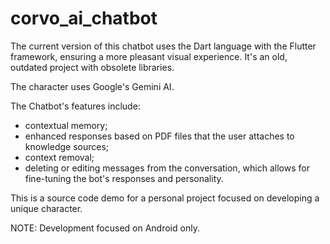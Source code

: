# corvo_ai_chatbot

The current version of this chatbot uses the Dart language with the Flutter framework, ensuring a more pleasant visual experience. It's an old, outdated project with obsolete libraries.

The character uses Google's Gemini AI.

The Chatbot's features include:
- contextual memory;
- enhanced responses based on PDF files that the user attaches to knowledge sources;
- context removal;
- deleting or editing messages from the conversation, which allows for fine-tuning the bot's responses and personality.

This is a source code demo for a personal project focused on developing a unique character.

NOTE: Development focused on Android only.
